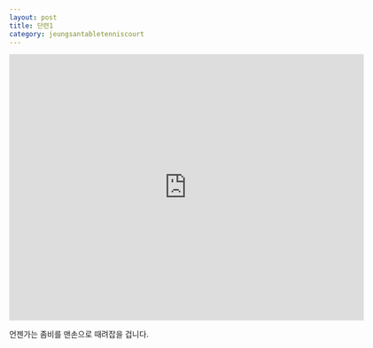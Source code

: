 ```yaml
---
layout: post
title: 단련1
category: jeungsantabletenniscourt
---
```

<iframe src="https://player.vimeo.com/video/549600320?badge=0&amp;autopause=0&amp;player_id=0&amp;app_id=58479" width="640" height="480" frameborder="0" allow="autoplay; fullscreen; picture-in-picture" allowfullscreen title="19시 옥상 tapball"></iframe>

언젠가는
좀비를 맨손으로 때려잡을 겁니다.
